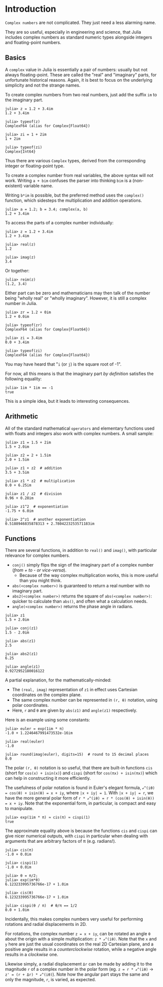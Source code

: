 # Introduction

`Complex numbers` are not complicated.
They just need a less alarming name.

They are so useful, especially in engineering and science, that Julia includes complex numbers as standard numeric types alongside integers and floating-point numbers.

## Basics

A `complex` value in Julia is essentially a pair of numbers: usually but not always floating-point.
These are called the "real" and "imaginary" parts, for unfortunate historical reasons.
Again, it is best to focus on the underlying simplicity and not the strange names.

To create complex numbers from two real numbers, just add the suffix `im` to the imaginary part.

```julia-repl
julia> z = 1.2 + 3.4im
1.2 + 3.4im

julia> typeof(z)
ComplexF64 (alias for Complex{Float64})

julia> zi = 1 + 2im
1 + 2im

julia> typeof(zi)
Complex{Int64}
```

Thus there are various `Complex` types, derived from the corresponding integer or floating-point type.

To create a complex number from real variables, the above syntax will not work.
Writing `a + bim` confuses the parser into thinking `bim` is a (non-existent) variable name.

Writing `b*im` is possible, but the preferred method uses the `complex()` function, which sidesteps the multiplication and addition operations.

```julia-repl
julia> a = 1.2; b = 3.4; complex(a, b)
1.2 + 3.4im
```

To access the parts of a complex number individually:

```julia-repl
julia> z = 1.2 + 3.4im
1.2 + 3.4im

julia> real(z)
1.2

julia> imag(z)
3.4
```

Or together:

```julia-repl
julia> reim(z)
(1.2, 3.4)
```

Either part can be zero and mathematicians may then talk of the number being "wholly real" or "wholly imaginary".
However, it is still a complex number in Julia.

```julia-repl
julia> zr = 1.2 + 0im
1.2 + 0.0im

julia> typeof(zr)
ComplexF64 (alias for Complex{Float64})

julia> zi = 3.4im
0.0 + 3.4im

julia> typeof(zi)
ComplexF64 (alias for Complex{Float64})
```

You may have heard that "`i` (or `j`) is the square root of -1".

For now, all this means is that the imaginary part _by definition_ satisfies the following equality:

```julia-repl
julia> 1im * 1im == -1
true
```

This is a simple idea, but it leads to interesting consequences.

## Arithmetic

All of the standard mathematical `operators` and elementary functions used with floats and integers also work with complex numbers. A small sample:

```julia-repl
julia> z1 = 1.5 + 2im
1.5 + 2.0im

julia> z2 = 2 + 1.5im
2.0 + 1.5im

julia> z1 + z2  # addition
3.5 + 3.5im

julia> z1 * z2  # multiplication
0.0 + 6.25im

julia> z1 / z2  # division
0.96 + 0.28im

julia> z1^2  # exponentiation
-1.75 + 6.0im

julia> 2^z1  # another exponentiation
0.5188946835878313 + 2.7804223253571183im
```

## Functions

There are several functions, in addition to `real()` and `imag()`, with particular relevance for complex numbers.

- `conj()` simply flips the sign of the imaginary part of a complex number (_from + to - or vice-versa_).
    - Because of the way complex multiplication works, this is more useful than you might think.
- `abs(<complex number>)` is guaranteed to return a real number with no imaginary part.
- `abs2(<complex number>)` returns the square of `abs(<complex number>)`: quicker to calculate than `abs()`, and often what a calculation needs.
- `angle(<complex number>)` returns the phase angle in radians.

```julia-repl
julia> z1
1.5 + 2.0im

julia> conj(z1)
1.5 - 2.0im

julia> abs(z1)
2.5

julia> abs2(z1)
6.25

julia> angle(z1)
0.9272952180016122
```
A partial explanation, for the mathematically-minded:

- The `(real, imag)` representation of `z1` in effect uses Cartesian coordinates on the complex plane.
- The same complex number can be represented in `(r, θ)` notation, using polar coordinates.
- Here, `r` and `θ` are given by `abs(z1)` and `angle(z1)` respectively.

Here is an example using some constants:

```julia-repl
julia> euler = exp(1im * π)
-1.0 + 1.2246467991473532e-16im

julia> real(euler)
-1.0

julia> round(imag(euler), digits=15)  # round to 15 decimal places
0.0
```

The polar `(r, θ)` notation is so useful, that there are built-in functions `cis` (short for `cos(x) + isin(x)`) and `cispi` (short for `cos(πx) + isin(πx)`) which can help in constructing it more efficiently.

The usefulness of polar notation is found in Euler's elegant formula, `ℯ^(iθ) = cos(θ) + isin(θ) = x + iy`, where `|x + iy| = 1`.
With `|x + iy| = r`, we have the more general polar form of `r * ℯ^(iθ) = r * (cos(θ) + isin(θ)) = x + iy`.
Note that the exponential form, in particular, is compact and easy to manipulate.

```julia-repl
julia> exp(1im * π) ≈ cis(π) ≈ cispi(1)
true
```

The approximate equality above is because the functions `cis` and `cispi` can give nicer numerical outputs, with `cispi` in particular when dealing with arguments that are arbitrary factors of π (e.g. radians!).

```julia-repl
julia> cis(π)
-1.0 + 0.0im

julia> cispi(1)
-1.0 + 0.0im

julia> θ = π/2;
julia> exp(im*θ)
6.123233995736766e-17 + 1.0im

julia> cis(θ)
6.123233995736766e-17 + 1.0im

julia> cispi(θ / π)  # θ/π == 1/2
0.0 + 1.0im
```

Incidentally, this makes complex numbers very useful for performing rotations and radial displacements in 2D.

For rotations, the complex number `z = x + iy`, can be rotated an angle `θ` about the origin with a simple multiplication: `z * ℯ^(iθ)`.
Note that the `x` and `y` here are just the usual coordinates on the real 2D Cartesian plane, and a positive angle results in a *counterclockwise* rotation, while a negative angle results in a *clockwise* one.

Likewise simply, a radial displacement `Δr` can be made by adding it to the magnitude `r` of a complex number in the polar form (eg. `z = r * ℯ^(iθ)` -> `z' = (r + Δr) * ℯ^(iθ)`).
Note how the angular part stays the same and only the magnitude, `r`, is varied, as expected.
